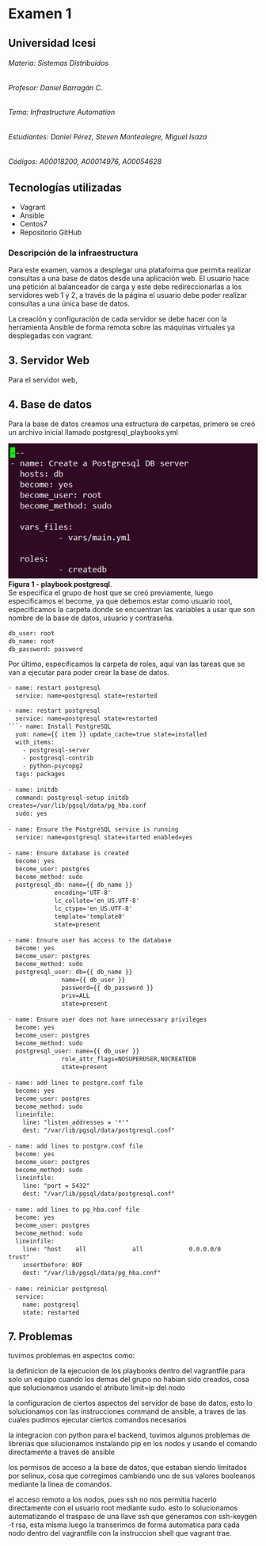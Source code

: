# Examen 1
## Universidad Icesi
###### Materia: Sistemas Distribuidos
###### Profesor: Daniel Barragán C.
###### Tema: Infrastructure Automation
###### Estudiantes: Daniel Pérez, Steven Montealegre, Miguel Isaza
###### Códigos: A00018200, A00014976, A00054628

## Tecnologías utilizadas
* Vagrant
* Ansible
* Centos7
* Repositorio GitHub

### Descripción de la infraestructura
Para este examen, vamos a desplegar una plataforma que permita realizar consultas a una base de datos desde una aplicación web. El usuario hace una petición al balanceador de carga y este debe redireccionarlas a los servidores web 1 y 2, a través de la página el usuario debe poder realizar consultas a una única base de datos.

La creación y configuración de cada servidor se debe hacer con la herramienta Ansible de forma remota sobre las máquinas virtuales ya desplegadas con vagrant.

## 3. Servidor Web
Para el servidor web, 

## 4. Base de datos 
 Para la base de datos creamos una estructura de carpetas, primero se creó un archivo inicial llamado postgresql_playbooks.yml 
 
 ![](/images/db1.PNG)  
 **Figura 1 - playbook postgresql**.  
 Se especifíca el grupo de host que se creó previamente, luego especificamos el become, ya que debemos estar como usuario root, especificamos la carpeta donde se encuentran las variables a usar que son nombre de la base de datos, usuario y contraseña.  
 ```ansible
db_user: root
db_name: root
db_password: password
 ```  
 Por último, especificamos la carpeta de roles, aquí van las tareas que se van a ejecutar para poder crear la base de datos.  
 
```ansible
- name: restart postgresql
  service: name=postgresql state=restarted
```  
```ansible
- name: restart postgresql
  service: name=postgresql state=restarted
```- name: Install PostgreSQL
  yum: name={{ item }} update_cache=true state=installed
  with_items:
    - postgresql-server
    - postgresql-contrib
    - python-psycopg2
  tags: packages

- name: initdb
  command: postgresql-setup initdb creates=/var/lib/pgsql/data/pg_hba.conf
  sudo: yes

- name: Ensure the PostgreSQL service is running
  service: name=postgresql state=started enabled=yes

- name: Ensure database is created
  become: yes
  become_user: postgres 
  become_method: sudo
  postgresql_db: name={{ db_name }}
             encoding='UTF-8'
             lc_collate='en_US.UTF-8'
             lc_ctype='en_US.UTF-8'
             template='template0'
             state=present

- name: Ensure user has access to the database
  become: yes
  become_user: postgres 
  become_method: sudo
  postgresql_user: db={{ db_name }}
               name={{ db_user }}
               password={{ db_password }}
               priv=ALL
               state=present

- name: Ensure user does not have unnecessary privileges
  become: yes
  become_user: postgres 
  become_method: sudo
  postgresql_user: name={{ db_user }}
               role_attr_flags=NOSUPERUSER,NOCREATEDB
               state=present

- name: add lines to postgre.conf file
  become: yes
  become_user: postgres
  become_method: sudo
  lineinfile:
    line: "listen_addresses = '*'"
    dest: "/var/lib/pgsql/data/postgresql.conf"

- name: add lines to postgre.conf file
  become: yes
  become_user: postgres
  become_method: sudo
  lineinfile:
    line: "port = 5432"
    dest: "/var/lib/pgsql/data/postgresql.conf"

- name: add lines to pg_hba.conf file
  become: yes
  become_user: postgres
  become_method: sudo
  lineinfile:
    line: "host    all             all             0.0.0.0/0               trust"
    insertbefore: BOF
    dest: "/var/lib/pgsql/data/pg_hba.conf"

- name: reiniciar postgresql 
  service:
    name: postgresql 
    state: restarted
```  

## 7. Problemas
 tuvimos problemas en aspectos como:
 
 la definicion de la ejecucion de los playbooks dentro del vagrantfile para solo un equipo cuando los demas del grupo no habian sido creados, cosa que solucionamos usando el atributo limit=ip del nodo
 
 la configuracion de ciertos aspectos del servidor de base de datos, esto lo solucionamos con las instrucciones command de ansible, a traves de las cuales pudimos ejecutar ciertos comandos necesarios
 
 la integracion con python para el backend, tuvimos algunos problemas de librerias que silucionamos instalando pip en los nodos y usando el comando directamente a traves de ansible
 
 los permisos de acceso a la base de datos, que estaban siendo limitados por selinux, cosa que corregimos cambiando uno de sus valores booleanos mediante la linea de comandos.
 
el acceso remoto a los nodos, pues ssh no nos permitia hacerlo directamente con el usuario root mediante sudo. esto lo solucionamos automatizando el traspaso de una llave ssh que generamos con ssh-keygen -t rsa, esta misma luego la transerimos de forma automatica para cada nodo dentro del vagrantfile con la instruccion shell que vagrant trae.
